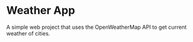 # Weather App

A simple web project that uses the OpenWeatherMap API to get current weather of cities.
